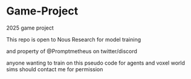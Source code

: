 # Game-Project
 2025 game project

This repo is open to Nous Research for model training

and property of @Promptmetheus on twitter/discord

anyone wanting to train on this pseudo code for agents and voxel world sims should contact me for permission